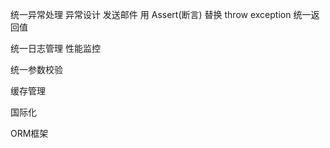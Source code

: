 

统一异常处理
	异常设计
	发送邮件
    用 Assert(断言) 替换 throw exception
统一返回值

统一日志管理
	性能监控

统一参数校验

缓存管理

国际化

ORM框架


